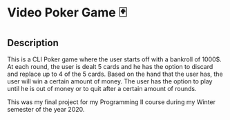 # Video Poker Game :black_joker:

## Description

This is a CLI Poker game where the user starts off with a bankroll of 1000$.
At each round, the user is dealt 5 cards and he has the option to discard
and replace up to 4 of the 5 cards. Based on the hand that the user has,
the user will win a certain amount of money. The user has the option to
play until he is out of money or to quit after a certain amount of rounds.

This was my final project for my Programming II course during my Winter 
semester of the year 2020.
